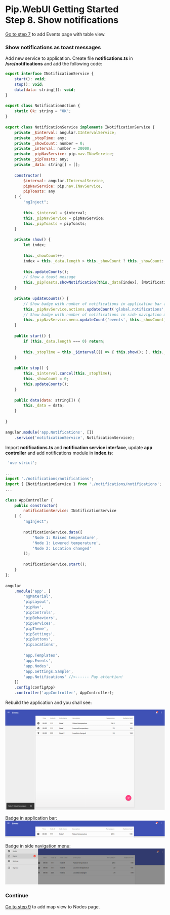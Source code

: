 # Pip.WebUI Getting Started <br/> Step 8. Show notifications

[Go to step 7](https://github.com/pip-webui/pip-webui-sample/blob/master/step7/) to add Events page with table view.

### Show notifications as toast messages

Add new service to application. Create file **notifications.ts** in **/src/notifications** and add the following code:

```javascript
export interface INotificationService {
    start(): void;
    stop(): void;
    data(data: string[]): void;
}

export class NotificationAction {
    static Ok: string = "OK";
}

export class NotificationService implements INotificationService {
    private _$interval: angular.IIntervalService;
    private _stopTime: any;
    private _showCount: number = 0;
    private _interval: number = 20000;
    private _pipNavService: pip.nav.INavService;
    private _pipToasts: any;
    private _data: string[] = [];

    constructor(
        $interval: angular.IIntervalService,
        pipNavService: pip.nav.INavService,
        pipToasts: any
    ) {
        "ngInject";

        this._$interval = $interval;
        this._pipNavService = pipNavService;
        this._pipToasts = pipToasts;
    }

    private show() {
        let index;

        this._showCount++;
        index = this._data.length > this._showCount ? this._showCount: this._showCount % this._data.length;

        this.updateCounts();
        // Show a toast message
        this._pipToasts.showNotification(this._data[index], [NotificationAction.Ok], () => {});
    }

    private updateCounts() {
        // Show badge with number of notifications in application bar actions
        this._pipNavService.actions.updateCount('global.notifications', this._showCount);
        // Show badge with number of notifications in side navigation menu link
        this._pipNavService.menu.updateCount('events', this._showCount);
    }

    public start() {
        if (this._data.length === 0) return;

        this._stopTime = this._$interval(() => { this.show(); }, this._interval);
    }

    public stop() {
        this._$interval.cancel(this._stopTime);
        this._showCount = 0;
        this.updateCounts();
    }

    public data(data: string[]) {
        this._data = data;
    }

}

angular.module('app.Notifications', [])
    .service('notificationService', NotificationService);
```

Import **notifications.ts** and **notification service interface**, update **app controller** and add notifications module in **index.ts**:

```javascript
 'use strict';

...
import './notifications/notifications';
import { INotificationService } from './notifications/notifications';
...

class AppController {
    public constructor(
        notificationService: INotificationService
    ) {
        "ngInject";
        
        notificationService.data([
            'Node 1: Raised temperature',
            'Node 1: Lowered temperature',
            'Node 2: Location changed'
        ]);

        notificationService.start();
    }
};

angular
    .module('app', [
        'ngMaterial',
        'pipLayout', 
        'pipNav', 
        'pipControls',
        'pipBehaviors',
        'pipServices', 
        'pipTheme',
        'pipSettings',
        'pipButtons',
        'pipLocations',

        'app.Templates',
        'app.Events',
        'app.Nodes',
        'app.Settings.Sample',
        'app.Notifications' //<------ Pay attention!
    ])
    .config(configApp)
    .controller('appController', AppController);
```

Rebuild the application and you shall see:

![Notifications](artifacts/notifications.png) 

Badge in application bar:
![Badge in application bar](artifacts/appbar_badge.png)

Badge in side navigation menu:
![Badge in side navigation menu](artifacts/sidenav_badge.png) 

### Continue

[Go to step 9](https://github.com/pip-webui/pip-webui-sample/blob/master/step9/) to add map view to Nodes page.
